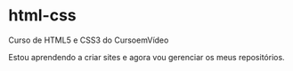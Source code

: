 # html-css
 Curso de HTML5 e CSS3 do CursoemVídeo

 Estou aprendendo a criar sites e agora vou gerenciar os meus repositórios.